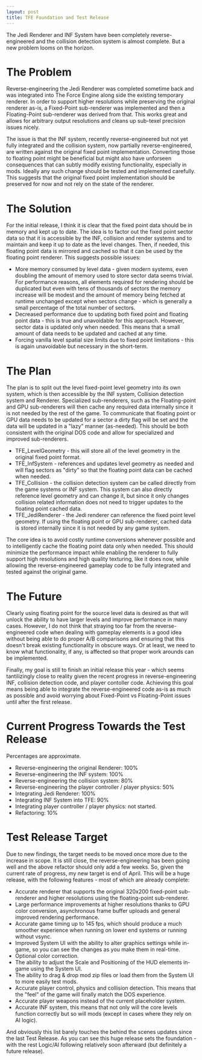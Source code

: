 ```yaml
---
layout: post
title: TFE Foundation and Test Release
---
```

The Jedi Renderer and INF System have been completely reverse-engineered and the collision detection system is almost complete. But a new problem looms on the horizon.

# The Problem
Reverse-engineering the Jedi Renderer was completed sometime back and was integrated into The Force Engine along side the existing temporary renderer. In order to support higher resolutions while preserving the original renderer as-is, a Fixed-Point sub-renderer was implemented and then a Floating-Point sub-renderer was derived from that. This works great and allows for arbitrary output resolutions and cleans up sub-texel precision issues nicely.

The issue is that the INF system, recently reverse-engineered but not yet fully integrated and the collision system, now partially reverse-engineered, are written against the original fixed point implementation. Converting those to floating point might be beneficial but might also have unforseen consequences that can subtly modify existing functionality, especially in mods. Ideally any such change should be tested and implemented carefully. This suggests that the original fixed point implementation should be preserved for now and not rely on the state of the renderer.

# The Solution
For the initial release, I think it is clear that the fixed point data should be in memory and kept up to date. The idea is to factor out the fixed point sector data so that it is accessible by the INF, collision and render systems and to maintain and keep it up to date as the level changes. Then, if needed, this floating point data is mirrored and cached so that it can be used by the floating point renderer. This suggests possible issues:
 * More memory consumed by level data - given modern systems, even doubling the amount of memory used to store sector data seems trivial. For performance reasons, all elements required for rendering should be duplicated but even with tens of thousands of sectors the memory increase will be modest and the amount of memory being fetched at runtime unchanged except when sectors change - which is generally a small percentage of the total number of sectors.
 * Decreased performance due to updating both fixed point and floating point data - this is true and unavoidable for this approach. However, sector data is updated only when needed. This means that a small amount of data needs to be updated and cached at any time.
 * Forcing vanilla level spatial size limits due to fixed point limitations - this is again unavoidable but necessary in the short-term.
 
# The Plan
The plan is to split out the level fixed-point level geometry into its own system, which is then accessible by the INF system, Collision detection system and Renderer. Specialized sub-renderers, such as the Floating-point and GPU sub-renderers will then cache any required data internally since it is not needed by the rest of the game. To communicate that floating point or GPU data needs to be updated for a sector a dirty flag will be set and the data will be updated in a "lazy" manner (as-needed). This should be both consistent with the original DOS code and allow for specialized and improved sub-renderers.

 * TFE_LevelGeometry - this will store all of the level geometry in the original fixed point format.
 * TFE_InfSystem - references and updates level geometry as needed and will flag sectors as "dirty" so that the floating point data can be cached when needed.
 * TFE_Collision - the collision detection system can be called directly from the game systems or INF system. This system can also directly reference level geometry and can change it, but since it only changes collision related information does not need to trigger updates to the floating point cached data.
 * TFE_JediRenderer - the Jedi renderer can reference the fixed point level geometry. If using the floating point or GPU sub-renderer, cached data is stored internally since it is not needed by any game system.
 
The core idea is to avoid costly runtime conversions whenever possible and to intelligently cache the floating point data only when needed. This should minimize the performance impact while enabling the renderer to fully support high resolutions and high quality texturing, like it does now, while allowing the reverse-engineered gameplay code to be fully integrated and tested against the original game.

# The Future
Clearly using floating point for the source level data is desired as that will unlock the ability to have larger levels and improve performance in many cases. However, I do not think that straying too far from the reverse-engineered code when dealing with gameplay elements is a good idea without being able to do proper A/B comparisons and ensuring that this doesn't break existing functionality in obscure ways. Or at least, we need to know what functionality, if any, is affected so that proper work arounds can be implemented.

Finally, my goal is still to finish an initial release this year - which seems tantilizingly close to reality given the recent progress in reverse-engineering INF, collision detection code, and player contoller code. Achieving this goal means being able to integrate the reverse-engineered code as-is as much as possible and avoid worrying about Fixed-Point vs Floating-Point issues until after the first release.

# Current Progress Towards the Test Release
Percentages are approximate.

 * Reverse-engineering the original Renderer: 100%
 * Reverse-engineering the INF system: 100%
 * Reverse-engineering the collision system: 80%
 * Reverse-engineering the player controller / player physics: 50%
 * Integrating Jedi Renderer: 100%
 * Integrating INF System into TFE: 90%
 * Integrating player controller / player physics: not started.
 * Refactoring: 10%
 
# Test Release Target
Due to new findings, the target needs to be moved once more due to the increase in scope. It is still close, the reverse-engineering has been going well and the above refactor should only add a few weeks. So, given the current rate of progress, my new target is end of April. This will be a huge release, with the following features - most of which are already complete:
 * Accurate renderer that supports the original 320x200 fixed-point sub-renderer and higher resolutions using the floating-point sub-renderer.
 * Large performance improvements at higher resolutions thanks to GPU color conversion, asynchronous frame buffer uploads and general improved rendering performance.
 * Accurate game timing up to 145 fps, which should produce a much smoother experience when running on lower end systems or running without vsync.
 * Improved System UI with the ability to alter graphics settings while in-game, so you can see the changes as you make them in real-time.
 * Optional color correction.
 * The ability to adjust the Scale and Positioning of the HUD elements in-game using the System UI.
 * The ability to drag & drop mod zip files or load them from the System UI to more easily test mods.
 * Accurate player control, physics and collision detection. This means that the "feel" of the game will finally match the DOS experience.
 * Accurate player weapons instead of the current placeholder system.
 * Accurate INF system, this means that not only will the core levels function correctly but so will mods (except in cases where they rely on AI logic).
 
And obviously this list barely touches the behind the scenes updates since the last Test Release. As you can see this huge release sets the foundation - with the rest Logic/AI following relatively soon afterward (but definitely a future release).
